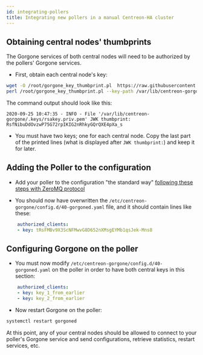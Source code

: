 ```yaml
---
id: integrating-pollers
title: Integrating new pollers in a manual Centreon-HA cluster
---
```


## Obtaining central nodes' thumbprints

The Gorgone services of both central nodes will need to be authorized by the pollers' Gorgone services. 

* First, obtain each central node's key:

```bash
wget -O /root/gorgone_key_thumbprint.pl  https://raw.githubusercontent.com/centreon/centreon-gorgone/master/contrib/gorgone_key_thumbprint.pl
perl /root/gorgone_key_thumbprint.pl --key-path /var/lib/centreon-gorgone/.keys/rsakey.priv.pem
```

The command output should look like this:

```text
2020-09-25 10:47:35 - INFO - File '/var/lib/centreon-gorgone/.keys/rsakey.priv.pem' JWK thumbprint: RsfNibuDdOvzwP75G72rpIKIG2nRhkyGQrQXE4pXa_s
```

* You must have two keys; one for each central node. Copy the last part of the printed lines (what is displayed after `JWK thumbprint:`) and keep it for later.

## Adding the Poller to the configuration

* Add your poller to the configuration "the standard way" [following these steps with ZeroMQ protocol](../../monitoring/monitoring-servers/add-a-poller-to-configuration.md) 

* You should now have overwritten the `/etc/centreon-gorgone/config.d/40-gorgoned.yaml` file, and it should contain lines like these:

```yml
    authorized_clients:
    - key: tRsFMBv9X3ScNFMwvG8D652nXMsgEYMb1qsJek-Mns8
```

## Configuring Gorgone on the poller

* You must now modify `/etc/centreon-gorgone/config.d/40-gorgoned.yaml` on the poller in order to have both central keys in this section:

```yml
    authorized_clients:
    - key: key_1_from_earlier
    - key: key_2_from_earlier
```

* Now restart Gorgone on the poller:

```bash
systemctl restart gorgoned
```

At this point, any of your central nodes should be allowed to connect to your poller's Gorgone service and send configurations, retrieve statistics, restart services, etc.
